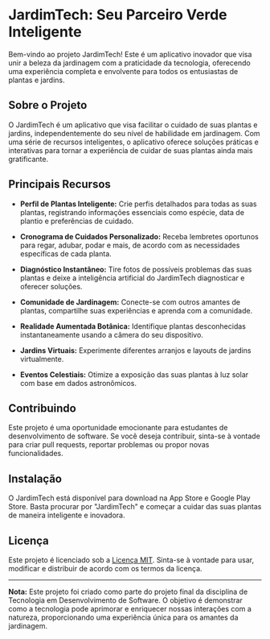 # JardimTech: Seu Parceiro Verde Inteligente

Bem-vindo ao projeto JardimTech! Este é um aplicativo inovador que visa unir a beleza da jardinagem com a praticidade da tecnologia, oferecendo uma experiência completa e envolvente para todos os entusiastas de plantas e jardins.

## Sobre o Projeto

O JardimTech é um aplicativo que visa facilitar o cuidado de suas plantas e jardins, independentemente do seu nível de habilidade em jardinagem. Com uma série de recursos inteligentes, o aplicativo oferece soluções práticas e interativas para tornar a experiência de cuidar de suas plantas ainda mais gratificante.

## Principais Recursos

- **Perfil de Plantas Inteligente:** Crie perfis detalhados para todas as suas plantas, registrando informações essenciais como espécie, data de plantio e preferências de cuidado.

- **Cronograma de Cuidados Personalizado:** Receba lembretes oportunos para regar, adubar, podar e mais, de acordo com as necessidades específicas de cada planta.

- **Diagnóstico Instantâneo:** Tire fotos de possíveis problemas das suas plantas e deixe a inteligência artificial do JardimTech diagnosticar e oferecer soluções.

- **Comunidade de Jardinagem:** Conecte-se com outros amantes de plantas, compartilhe suas experiências e aprenda com a comunidade.

- **Realidade Aumentada Botânica:** Identifique plantas desconhecidas instantaneamente usando a câmera do seu dispositivo.

- **Jardins Virtuais:** Experimente diferentes arranjos e layouts de jardins virtualmente.

- **Eventos Celestiais:** Otimize a exposição das suas plantas à luz solar com base em dados astronômicos.

## Contribuindo

Este projeto é uma oportunidade emocionante para estudantes de desenvolvimento de software. Se você deseja contribuir, sinta-se à vontade para criar pull requests, reportar problemas ou propor novas funcionalidades.

## Instalação

O JardimTech está disponível para download na App Store e Google Play Store. Basta procurar por "JardimTech" e começar a cuidar das suas plantas de maneira inteligente e inovadora.

## Licença

Este projeto é licenciado sob a [Licença MIT](LICENSE.md). Sinta-se à vontade para usar, modificar e distribuir de acordo com os termos da licença.

---

**Nota:** Este projeto foi criado como parte do projeto final da disciplina de Tecnologia em Desenvolvimento de Software. O objetivo é demonstrar como a tecnologia pode aprimorar e enriquecer nossas interações com a natureza, proporcionando uma experiência única para os amantes da jardinagem.
